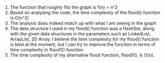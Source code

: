 1. The function that roughly fits the graph is f(n) = n^2
2. Based on analysing the code, the time complexity of the flood() function is O(n^2)
3. The analysis does indeed match up with what I am seeing in the graph
4. The data structure I used in my flood() function was a HashSet, along with the given data structures 
   in the parameters such as LinkedList, ArrayList, 2D Array. I believe the time complexity for my flood()
   function is best at the moment, but I can try to improve the function in terms of time complexity in flood1() function
5. The time complexity of my alternative flood function, flood1(), is O(n). 